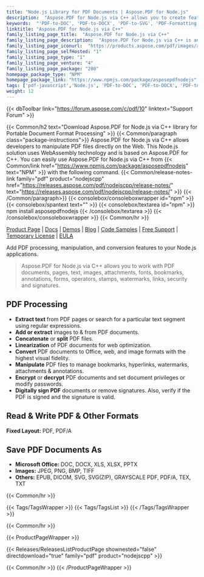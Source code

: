 ```yaml
---
title: "Node.js Library for PDF Documents | Aspose.PDF for Node.js"
description:  "Aspose.PDF for Node.js via C++ allows you to create feature-rich PDF manipulation apps in Node.js to read, edit, sign & convert PDFs with no dependencies."
keywords:  "'PDF-to-DOC', 'PDF-to-DOCX', 'PDF-to-SVG', 'PDF-Formatting', 'PDF-Metadata', 'PDF-Attachment', 'PDF-Images', 'PDF-Encryption', 'PDF-Decryption', 'Search-PDF', 'PDF-Table', 'PDF-Annotations', 'PDF-Bookmarks', 'PDF-Security', 'PDF-Signature', 'PDF-Text-Extraction', 'PDF-to-Image', 'PDF-to-PNG', 'PDF-to-JPEG', 'PDF-to-BMP',"
linktitle: "Aspose.PDF for Node.js via C++"
family_listing_page_title:  "Aspose.PDF for Node.js via C++"
family_listing_page_description:  "Aspose.PDF for Node.js via C++ is an easy and secure library used to work with PDF directly in the web browser."
family_listing_page_iconurl:  "https://products.aspose.com/pdf/images/aspose_pdf-for-nodejs-cpp.svg"
family_listing_page_selfHosted: "1"
family_listing_page_type: "1"
family_listing_page_venture: "4"
family_listing_page_package: "280"
homepage_package_type: "NPM"
homepage_package_link: "https://www.npmjs.com/package/asposepdfnodejs"
tags: ['pdf-javascript','Node.js', 'PDF-to-DOC', 'PDF-to-DOCX', 'PDF-to-SVG', 'PDF-Formatting', 'PDF-Metadata', 'PDF-Attachment', 'PDF-Images', 'PDF-Encryption', 'PDF-Decryption', 'Search-PDF', 'PDF-Table', 'PDF-Annotations', 'PDF-Bookmarks', 'PDF-Security', 'PDF-Signature', 'PDF-Text-Extraction', 'PDF-to-Image', 'PDF-to-PNG', 'PDF-to-JPEG', 'PDF-to-BMP']
weight: 12
---
```


{{< dbToolbar link="https://forum.aspose.com/c/pdf/10" linktext="Support Forum" >}}

{{< Common/h2 text="Download Aspose.PDF for Node.js via C++ library for Portable Document Format Processing"  >}}
{{< Common/paragraph class="package-instructions">}}
Aspose.PDF for Node.js via C++ allows developers to manipulate PDF files directly on the Web. This Node.js solution uses WebAssembly technology and is based on Aspose.PDF for C++. You can easily use Aspose.PDF for Node.js via C++ from {{< Common/link href="https://www.npmjs.com/package/asposepdfnodejs" text="NPM"  >}} with the following command.
{{< Common/release-notes-link family="pdf" product="nodejscpp" href="https://releases.aspose.com/pdf/nodejscpp/release-notes/" text="https://releases.aspose.com/pdf/nodejscpp/release-notes/"  >}}
{{< /Common/paragraph>}}
{{< consolebox/consoleboxwrapper id="npm" >}}
       {{< consolebox/spantext text="" >}}
       {{< consolebox/textarea id="npm" >}} npm install asposepdfnodejs {{< /consolebox/textarea >}}
{{< /consolebox/consoleboxwrapper >}}
{{< Common/hr >}}

[Product Page](https://products.aspose.com/pdf/nodejs-cpp/) | [Docs](https://docs.aspose.com/pdf/nodejs-cpp/) | [Demos](https://products.aspose.app/pdf/family/) | [Blog](https://blog.aspose.com/categories/aspose.pdf-product-family/) | [Code Samples](https://github.com/aspose-pdf/) | [Free Support](https://forum.aspose.com/c/pdf/10) | [Temporary License](https://purchase.aspose.com/temporary-license) | [EULA](https://about.aspose.com/legal/eula/)

Add PDF processing, manipulation, and conversion features to your Node.js applications.

> Aspose.PDF for Node.js via C++ allows you to work with PDF documents, pages, text, images, attachments, fonts, bookmarks, annotations, forms, operators, stamps, watermarks, links, security and signatures.

## PDF Processing

- **Extract text** from PDF pages or search for a particular text segment using regular expressions.
- **Add or extract** images to & from PDF documents.
- **Concatenate** or **split** PDF files.
- **Linearization** of PDF documents for web optimization.
- **Convert** PDF documents to Office, web, and image formats with the highest visual fidelity.
- **Manipulate** PDF files to manage bookmarks, hyperlinks, watermarks, attachments & annotations.
- **Encrypt** or **decrypt** PDF documents and set document privileges or modify passwords.
- **Digitally sign PDF** documents or remove signatures. Also, verify if the PDF is signed and the signature is valid.

## Read & Write PDF & Other Formats

**Fixed Layout:** PDF, PDF/A

## Save PDF Documents As

- **Microsoft Office:** DOC, DOCX, XLS, XLSX, PPTX
- **Images:** JPEG, PNG, BMP, TIFF
- **Others:** EPUB, DICOM, SVG, SVG(ZIP), GRAYSCALE PDF, PDF/A, TEX, TXT

{{< Common/hr >}}

{{< Tags/TagsWrapper >}}
 {{< Tags/TagsList >}}
{{< /Tags/TagsWrapper >}}

{{< Common/hr >}}

{{< ProductPageWrapper >}}
<!-- ReleasesListProductPage-->
   {{< Releases/ReleasesListProductPage shownested="false"  directdownload="true" family="pdf" product="nodejscpp" >}}
<!-- /ReleasesListProductPage-->
{{< Common/hr >}}
{{< /ProductPageWrapper >}}
